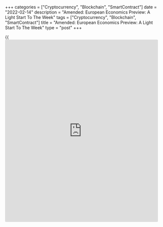 +++
categories = ["Cryptocurrency", "Blockchain", "SmartContract"]
date = "2022-02-14"
description = "Amended: European Economics Preview: A Light Start To The Week"
tags = ["Cryptocurrency", "Blockchain", "SmartContract"]
title = "Amended: European Economics Preview: A Light Start To The Week"
type = "post"
+++

{{<iframe id="large-banner" src="https://www.bounty.group/#slide=19.0" width="100%" height="600" scrolling="no" style="border: 0px solid rgb(216, 221, 230); border-radius: 3px;">}}

Note: Eurozone industrial production, which is due on February 16, was
incorrectly mentioned for February 14 in the earlier version of the
story.

Europe is set to have a light start to the week with no major data due
for release on Monday from the main economies.

At 2.00 am ET, consumer prices and industrial production data is due
from Romania. Economists forecast inflation to ease to 7.7 percent in
January from 8.2 percent in December.

Half an hour later, the Federal Statistical Office releases Swiss
producer price figures for January.

At 3.00 am ET, consumer price data is due from the Czech Republic and
Slovakia. The Czech inflation is seen at 9.3 percent in January versus
6.6 percent in December.

At 4.00 am ET, Poland consumer price data is due.

For comments and feedback [contact](https://www.playgroundfx.com/contact/): editorial@rtt[news](https://www.letsplayfx.com/blog/forex-news-website/).com

[Economic News][1]

 **What parts of the world are seeing the best (and worst) economic
performances lately? Click[here][2] to check out our [Econ Scorecard][2]
and find out! See up-to-the-moment [ranking](https://www.playgroundfx.com/blog/crypto-exchange-ranking/)s for the best and worst
performers in [GDP][3], [unemployment rate][4], [inflation][2] and much
more.**

   1. www.rtt[news](https://www.letsplayfx.com/blog/forex-news-website/).com/Content/EconomicNews.aspx
   2. www.rtt[news](https://www.letsplayfx.com/blog/forex-news-website/).com/economic-scorecard/world-rank/CPI/highest-performance.aspx
   3. www.rtt[news](https://www.letsplayfx.com/blog/forex-news-website/).com/economic-scorecard/world-rank/GDP/highest-performance.aspx
   4. www.rtt[news](https://www.letsplayfx.com/blog/forex-news-website/).com/economic-scorecard/world-rank/unemployment-rate/lowest-performance.aspx